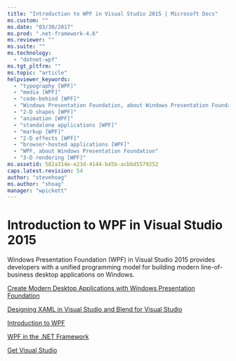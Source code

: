 ```yaml
---
title: "Introduction to WPF in Visual Studio 2015 | Microsoft Docs"
ms.custom: ""
ms.date: "03/30/2017"
ms.prod: ".net-framework-4.6"
ms.reviewer: ""
ms.suite: ""
ms.technology: 
  - "dotnet-wpf"
ms.tgt_pltfrm: ""
ms.topic: "article"
helpviewer_keywords: 
  - "typography [WPF]"
  - "media [WPF]"
  - "code-behind [WPF]"
  - "Windows Presentation Foundation, about Windows Presentation Foundation"
  - "2-D shapes [WPF]"
  - "animation [WPF]"
  - "standalone applications [WPF]"
  - "markup [WPF]"
  - "2-D effects [WPF]"
  - "browser-hosted applications [WPF]"
  - "WPF, about Windows Presentation Foundation"
  - "3-D rendering [WPF]"
ms.assetid: 582a314e-e23d-4144-b45b-acbbd5579252
caps.latest.revision: 54
author: "stevehoag"
ms.author: "shoag"
manager: "wpickett"
---
```

# Introduction to WPF in Visual Studio 2015
Windows Presentation Foundation (WPF) in Visual Studio 2015 provides developers with a unified programming model for building modern line-of-business desktop applications on Windows.  
  
 [Create Modern Desktop Applications with Windows Presentation Foundation](../Topic/Create%20Modern%20Desktop%20Applications%20with%20Windows%20Presentation%20Foundation.md)  
  
 [Designing XAML in Visual Studio and Blend for Visual Studio](../Topic/Designing%20XAML%20in%20Visual%20Studio.md)  
  
 [Introduction to WPF](../Topic/Introduction%20to%20WPF.md)  
  
 [WPF in the .NET Framework](https://msdn.microsoft.com/en-us/library/ms754130\(v=vs.100\).aspx)  
  
 [Get Visual Studio](https://www.visualstudio.com/features/wpf-vs)